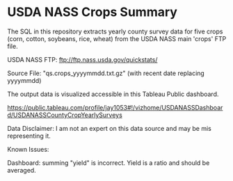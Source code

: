 # USDA NASS Crops Summary

The SQL in this repository extracts yearly county survey data for five crops (corn, cotton, soybeans, rice, wheat) from the USDA NASS main 'crops' FTP file.

USDA NASS FTP: ftp://ftp.nass.usda.gov/quickstats/

Source File: "qs.crops_yyyymmdd.txt.gz" (with recent date replacing yyyymmdd)

The output data is visualized accessible in this Tableau Public dashboard.

https://public.tableau.com/profile/jay1053#!/vizhome/USDANASSDashboard/USDANASSCountyCropYearlySurveys

Data Disclaimer: I am not an expert on this data source and may be mis representing it.

Known Issues:

Dashboard: summing "yield" is incorrect. Yield is a ratio and should be averaged.
